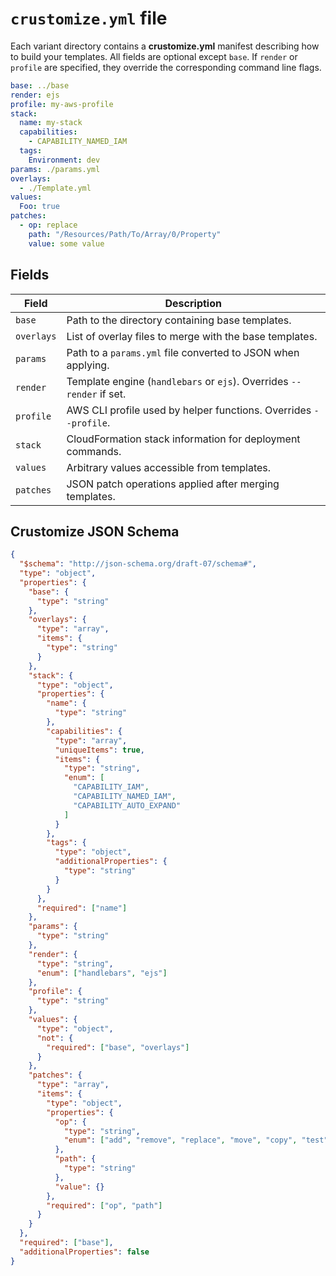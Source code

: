 # `crustomize.yml` file

Each variant directory contains a **crustomize.yml** manifest describing how to build
your templates. All fields are optional except `base`. If `render` or `profile` are
specified, they override the corresponding command line flags.

```yaml
base: ../base
render: ejs
profile: my-aws-profile
stack:
  name: my-stack
  capabilities:
    - CAPABILITY_NAMED_IAM
  tags:
    Environment: dev
params: ./params.yml
overlays:
  - ./Template.yml
values:
  Foo: true
patches:
  - op: replace
    path: "/Resources/Path/To/Array/0/Property"
    value: some value
```

## Fields

| Field      | Description                                                           |
| ---------- | --------------------------------------------------------------------- |
| `base`     | Path to the directory containing base templates.                      |
| `overlays` | List of overlay files to merge with the base templates.               |
| `params`   | Path to a `params.yml` file converted to JSON when applying.          |
| `render`   | Template engine (`handlebars` or `ejs`). Overrides `--render` if set. |
| `profile`  | AWS CLI profile used by helper functions. Overrides `--profile`.      |
| `stack`    | CloudFormation stack information for deployment commands.             |
| `values`   | Arbitrary values accessible from templates.                           |
| `patches`  | JSON patch operations applied after merging templates.                |


## Crustomize JSON Schema

```json
{
  "$schema": "http://json-schema.org/draft-07/schema#",
  "type": "object",
  "properties": {
    "base": {
      "type": "string"
    },
    "overlays": {
      "type": "array",
      "items": {
        "type": "string"
      }
    },
    "stack": {
      "type": "object",
      "properties": {
        "name": {
          "type": "string"
        },
        "capabilities": {
          "type": "array",
          "uniqueItems": true,
          "items": {
            "type": "string",
            "enum": [
              "CAPABILITY_IAM",
              "CAPABILITY_NAMED_IAM",
              "CAPABILITY_AUTO_EXPAND"
            ]
          }
        },
        "tags": {
          "type": "object",
          "additionalProperties": {
            "type": "string"
          }
        }
      },
      "required": ["name"]
    },
    "params": {
      "type": "string"
    },
    "render": {
      "type": "string",
      "enum": ["handlebars", "ejs"]
    },
    "profile": {
      "type": "string"
    },
    "values": {
      "type": "object",
      "not": {
        "required": ["base", "overlays"]
      }
    },
    "patches": {
      "type": "array",
      "items": {
        "type": "object",
        "properties": {
          "op": {
            "type": "string",
            "enum": ["add", "remove", "replace", "move", "copy", "test"]
          },
          "path": {
            "type": "string"
          },
          "value": {}
        },
        "required": ["op", "path"]
      }
    }
  },
  "required": ["base"],
  "additionalProperties": false
}
```